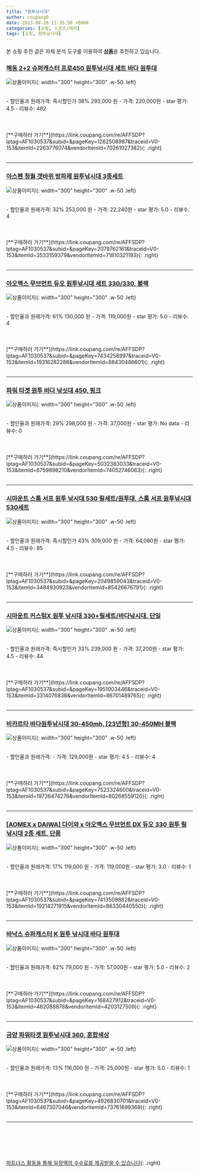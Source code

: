 ```yaml
---
title: "원투낚시대"
author: coupang6
date: 2023-08-20 11:35:50 +0800
categories: [쇼핑, 스포츠/레저]
tags: [쇼핑, 원투낚시대]
---
```


본 쇼핑 추천 글은 자체 분석 도구를 이용하여 [**상품**](https://link.coupang.com/a/bao1ui)을 추천하고 있습니다.

### [해동 2+2 슈퍼캐스터 프로450 원투낚시대 세트 바다 원투대](https://link.coupang.com/re/AFFSDP?lptag=AF1030537&subid=&pageKey=1262508987&traceid=V0-153&itemId=2263776074&vendorItemId=70261027382)

![상품이미지](https://thumbnail6.coupangcdn.com/thumbnails/remote/230x230ex/image/vendor_inventory/6b63/3254b0bbfd705d13059c0ca7712dd4dd80df6fbc65cf20b357217bec3f8a.jpg){: width="300" height="300" .w-50 .left}


<br>
- 할인율과 원래가격: 즉시할인가 38%  293,000   원
- 가격: 220,000원
- star 평가: 4.5
- 리뷰수: 462
<br>
<br>
<br>
<br>
[**구매하러 가기**](https://link.coupang.com/re/AFFSDP?lptag=AF1030537&subid=&pageKey=1262508987&traceid=V0-153&itemId=2263776074&vendorItemId=70261027382){: .right}
<br>
<br>

---

### [아스펜 청월 갯바위 방파제 원투낚시대 3종세트](https://link.coupang.com/re/AFFSDP?lptag=AF1030537&subid=&pageKey=2079762161&traceid=V0-153&itemId=3533159379&vendorItemId=71810321193)

![상품이미지](https://thumbnail7.coupangcdn.com/thumbnails/remote/230x230ex/image/retail/images/1161192233582156-3085abe5-a04a-4a26-a508-37995e7e04bb.jpg){: width="300" height="300" .w-50 .left}


<br>
- 할인율과 원래가격: 32%  253,000   원
- 가격: 22,240원
- star 평가: 5.0
- 리뷰수: 4
<br>
<br>
<br>
<br>
[**구매하러 가기**](https://link.coupang.com/re/AFFSDP?lptag=AF1030537&subid=&pageKey=2079762161&traceid=V0-153&itemId=3533159379&vendorItemId=71810321193){: .right}
<br>
<br>

---

### [아오맥스 무브먼트 듀오 원투낚시대 세트 330/330, 블랙](https://link.coupang.com/re/AFFSDP?lptag=AF1030537&subid=&pageKey=7434258997&traceid=V0-153&itemId=19316282288&vendorItemId=86430486601)

![상품이미지](https://thumbnail8.coupangcdn.com/thumbnails/remote/230x230ex/image/retail/images/5292863967698611-909471d4-e41b-447c-8d61-b5eb8223b5c3.jpg){: width="300" height="300" .w-50 .left}


<br>
- 할인율과 원래가격: 61%  130,000   원
- 가격: 119,000원
- star 평가: 5.0
- 리뷰수: 4
<br>
<br>
<br>
<br>
[**구매하러 가기**](https://link.coupang.com/re/AFFSDP?lptag=AF1030537&subid=&pageKey=7434258997&traceid=V0-153&itemId=19316282288&vendorItemId=86430486601){: .right}
<br>
<br>

---

### [파워 타겟 원투 바다 낚싯대 450, 핑크](https://link.coupang.com/re/AFFSDP?lptag=AF1030537&subid=&pageKey=5032383033&traceid=V0-153&itemId=6759898210&vendorItemId=74052746063)

![상품이미지](https://thumbnail6.coupangcdn.com/thumbnails/remote/230x230ex/image/rs_quotation_api/0paq17dp/4af8d917c9f64bc08b8680ff0fc452a1.jpg){: width="300" height="300" .w-50 .left}


<br>
- 할인율과 원래가격: 29%  298,000   원
- 가격: 37,000원
- star 평가: No data
- 리뷰수: 0
<br>
<br>
<br>
<br>
[**구매하러 가기**](https://link.coupang.com/re/AFFSDP?lptag=AF1030537&subid=&pageKey=5032383033&traceid=V0-153&itemId=6759898210&vendorItemId=74052746063){: .right}
<br>
<br>

---

### [시마운트 스톰 서프 원투 낚시대 530 릴세트/원투대, 스톰 서프 원투낚시대 530세트](https://link.coupang.com/re/AFFSDP?lptag=AF1030537&subid=&pageKey=2049859043&traceid=V0-153&itemId=3484930923&vendorItemId=85426676791)

![상품이미지](https://thumbnail8.coupangcdn.com/thumbnails/remote/230x230ex/image/vendor_inventory/b9ec/fc7874147b9ef780173a88bf7063e57f49c0cd511288041059403e986fe0.jpg){: width="300" height="300" .w-50 .left}


<br>
- 할인율과 원래가격: 즉시할인가 43%  309,000   원
- 가격: 64,080원
- star 평가: 4.5
- 리뷰수: 85
<br>
<br>
<br>
<br>
[**구매하러 가기**](https://link.coupang.com/re/AFFSDP?lptag=AF1030537&subid=&pageKey=2049859043&traceid=V0-153&itemId=3484930923&vendorItemId=85426676791){: .right}
<br>
<br>

---

### [시마운트 커스텀X 원투 낚시대 330+릴세트/바다낚시대, 단일](https://link.coupang.com/re/AFFSDP?lptag=AF1030537&subid=&pageKey=1951003446&traceid=V0-153&itemId=3314076838&vendorItemId=86701489765)

![상품이미지](https://thumbnail7.coupangcdn.com/thumbnails/remote/230x230ex/image/vendor_inventory/64eb/a8c58d7afdf6fc20e80320c09b1915e56c4859122c4a8a01627a336cc73d.jpg){: width="300" height="300" .w-50 .left}


<br>
- 할인율과 원래가격: 즉시할인가 33%  239,000   원
- 가격: 37,200원
- star 평가: 4.5
- 리뷰수: 44
<br>
<br>
<br>
<br>
[**구매하러 가기**](https://link.coupang.com/re/AFFSDP?lptag=AF1030537&subid=&pageKey=1951003446&traceid=V0-153&itemId=3314076838&vendorItemId=86701489765){: .right}
<br>
<br>

---

### [비카르타 바다원투낚시대 30-450mh, [23년형] 30-450MH 블랙](https://link.coupang.com/re/AFFSDP?lptag=AF1030537&subid=&pageKey=7523324600&traceid=V0-153&itemId=19736474276&vendorItemId=80268559120)

![상품이미지](https://thumbnail9.coupangcdn.com/thumbnails/remote/230x230ex/image/vendor_inventory/9d17/159f9ad7abfa6fc4b7d676a8953094b984999278c2fef20070b53dbd2f65.jpg){: width="300" height="300" .w-50 .left}


<br>
- 할인율과 원래가격: 
- 가격: 129,000원
- star 평가: 4.5
- 리뷰수: 4
<br>
<br>
<br>
<br>
[**구매하러 가기**](https://link.coupang.com/re/AFFSDP?lptag=AF1030537&subid=&pageKey=7523324600&traceid=V0-153&itemId=19736474276&vendorItemId=80268559120){: .right}
<br>
<br>

---

### [[AOMEX x DAIWA] 다이와 x 아오맥스 무브먼트 DX 듀오 330 원투 릴 낚시대 2종 세트, 단품](https://link.coupang.com/re/AFFSDP?lptag=AF1030537&subid=&pageKey=7413509882&traceid=V0-153&itemId=19214271915&vendorItemId=86330440550)

![상품이미지](https://thumbnail7.coupangcdn.com/thumbnails/remote/230x230ex/image/vendor_inventory/8095/0bc3dfcca8aa89cce554b1bcd0821dfea0a7489fbf7082b57cea5d5bc7bd.jpg){: width="300" height="300" .w-50 .left}


<br>
- 할인율과 원래가격: 17%  119,000   원
- 가격: 119,000원
- star 평가: 3.0
- 리뷰수: 1
<br>
<br>
<br>
<br>
[**구매하러 가기**](https://link.coupang.com/re/AFFSDP?lptag=AF1030537&subid=&pageKey=7413509882&traceid=V0-153&itemId=19214271915&vendorItemId=86330440550){: .right}
<br>
<br>

---

### [바낙스 슈퍼캐스터 K 원투 낚시대 바다 원투대](https://link.coupang.com/re/AFFSDP?lptag=AF1030537&subid=&pageKey=168427912&traceid=V0-153&itemId=482088878&vendorItemId=4203127509)

![상품이미지](https://thumbnail8.coupangcdn.com/thumbnails/remote/230x230ex/image/vendor_inventory/images/2018/12/13/17/7/02751ced-cfb2-4c22-a3fe-10703cb53223.jpg){: width="300" height="300" .w-50 .left}


<br>
- 할인율과 원래가격: 62%  79,000   원
- 가격: 57,000원
- star 평가: 5.0
- 리뷰수: 2
<br>
<br>
<br>
<br>
[**구매하러 가기**](https://link.coupang.com/re/AFFSDP?lptag=AF1030537&subid=&pageKey=168427912&traceid=V0-153&itemId=482088878&vendorItemId=4203127509){: .right}
<br>
<br>

---

### [금양 파워타겟 원투낚시대 360, 혼합색상](https://link.coupang.com/re/AFFSDP?lptag=AF1030537&subid=&pageKey=4926830701&traceid=V0-153&itemId=6467307046&vendorItemId=73761699369)

![상품이미지](https://thumbnail8.coupangcdn.com/thumbnails/remote/230x230ex/image/retail/images/2021/02/02/17/6/740f5fb0-fae4-4182-9869-2c89dcd322cc.jpg){: width="300" height="300" .w-50 .left}


<br>
- 할인율과 원래가격: 13%  116,000   원
- 가격: 25,000원
- star 평가: 5.0
- 리뷰수: 1
<br>
<br>
<br>
<br>
[**구매하러 가기**](https://link.coupang.com/re/AFFSDP?lptag=AF1030537&subid=&pageKey=4926830701&traceid=V0-153&itemId=6467307046&vendorItemId=73761699369){: .right}
<br>
<br>

---
<br><br><br><br><br> [파트너스 활동을 통해 일정액의 수수료를 제공받을 수 있습니다](https://link.coupang.com/a/bao1ui){: .right}